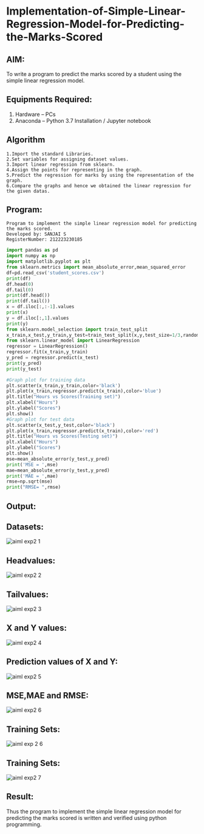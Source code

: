 # Implementation-of-Simple-Linear-Regression-Model-for-Predicting-the-Marks-Scored

## AIM:
To write a program to predict the marks scored by a student using the simple linear regression model.

## Equipments Required:
1. Hardware – PCs
2. Anaconda – Python 3.7 Installation / Jupyter notebook

## Algorithm
```
1.Import the standard Libraries.
2.Set variables for assigning dataset values.
3.Import linear regression from sklearn.
4.Assign the points for representing in the graph.
5.Predict the regression for marks by using the representation of the graph.
6.Compare the graphs and hence we obtained the linear regression for the given datas.
```
## Program:
```
Program to implement the simple linear regression model for predicting the marks scored.
Developed by: SANJAI S
RegisterNumber: 212223230185
```
```py
import pandas as pd
import numpy as np
import matplotlib.pyplot as plt
from sklearn.metrics import mean_absolute_error,mean_squared_error
df=pd.read_csv('student_scores.csv')
print(df)
df.head(0)
df.tail(0)
print(df.head())
print(df.tail())
x = df.iloc[:,:-1].values
print(x)
y = df.iloc[:,1].values
print(y)
from sklearn.model_selection import train_test_split
x_train,x_test,y_train,y_test=train_test_split(x,y,test_size=1/3,random_state=0)
from sklearn.linear_model import LinearRegression
regressor = LinearRegression()
regressor.fit(x_train,y_train)
y_pred = regressor.predict(x_test)
print(y_pred)
print(y_test)
```
```py
#Graph plot for training data
plt.scatter(x_train,y_train,color='black')
plt.plot(x_train,regressor.predict(x_train),color='blue')
plt.title("Hours vs Scores(Training set)")
plt.xlabel("Hours")
plt.ylabel("Scores")
plt.show()
#Graph plot for test data
plt.scatter(x_test,y_test,color='black')
plt.plot(x_train,regressor.predict(x_train),color='red')
plt.title("Hours vs Scores(Testing set)")
plt.xlabel("Hours")
plt.ylabel("Scores")
plt.show()
mse=mean_absolute_error(y_test,y_pred)
print('MSE = ',mse)
mae=mean_absolute_error(y_test,y_pred)
print('MAE = ',mae)
rmse=np.sqrt(mse)
print("RMSE= ",rmse)
```

## Output:
## Datasets:
![aiml exp2 1](https://github.com/Rajeshanbu/Implementation-of-Simple-Linear-Regression-Model-for-Predicting-the-Marks-Scored/assets/118924713/9ce613a7-871c-42a8-9eff-b83ace99b155)
## Headvalues:
![aiml exp2 2](https://github.com/Rajeshanbu/Implementation-of-Simple-Linear-Regression-Model-for-Predicting-the-Marks-Scored/assets/118924713/345b1045-a2b4-4b4e-9945-0986a18926ce)
## Tailvalues:
![aiml exp2 3](https://github.com/Rajeshanbu/Implementation-of-Simple-Linear-Regression-Model-for-Predicting-the-Marks-Scored/assets/118924713/a60a945b-5202-4793-88fe-e38b4961d0fc)
## X and Y values:
![aiml exp2 4](https://github.com/Rajeshanbu/Implementation-of-Simple-Linear-Regression-Model-for-Predicting-the-Marks-Scored/assets/118924713/c2f170e9-eb13-4751-adc2-6902066cdeda)
## Prediction values of X and Y:
![aiml exp2 5](https://github.com/Rajeshanbu/Implementation-of-Simple-Linear-Regression-Model-for-Predicting-the-Marks-Scored/assets/118924713/f6272467-aacc-4dd5-956c-0ddea06fcf37)
## MSE,MAE and RMSE:
![aiml exp2 6](https://github.com/Rajeshanbu/Implementation-of-Simple-Linear-Regression-Model-for-Predicting-the-Marks-Scored/assets/118924713/78032443-3a6f-45f5-9683-a324d7f7d44d)
## Training Sets:
![aiml exp 2 6](https://github.com/Rajeshanbu/Implementation-of-Simple-Linear-Regression-Model-for-Predicting-the-Marks-Scored/assets/118924713/d73d872e-db20-4fbe-a396-c8bcdea2b373)
## Training Sets:
![aiml exp2 7](https://github.com/Rajeshanbu/Implementation-of-Simple-Linear-Regression-Model-for-Predicting-the-Marks-Scored/assets/118924713/179d98ab-8a49-4b48-9b4d-6e7e2b2ede7a)
## Result:
Thus the program to implement the simple linear regression model for predicting the marks scored is written and verified using python programming.
